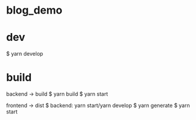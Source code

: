 # blog_demo

#  dev
$ yarn develop

# build

backend -> build
$ yarn build
$ yarn start

frontend -> dist
$ backend: yarn start/yarn develop
$ yarn generate
$ yarn start